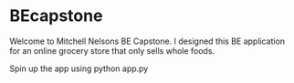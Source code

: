 # BEcapstone

Welcome to Mitchell Nelsons BE Capstone.
I designed this BE application for an online grocery store that only sells whole foods.

Spin up the app using python app.py
